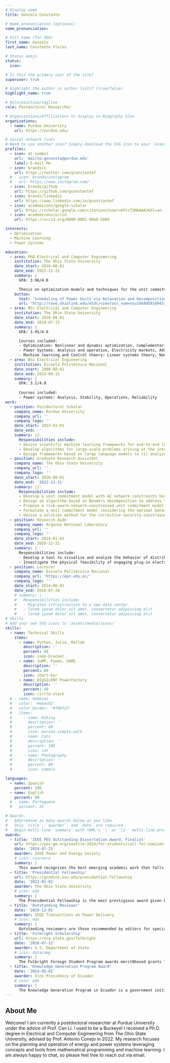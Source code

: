 ```yaml
---
# Display name
title: Gonzalo Constante

# Name pronunciation (optional)
name_pronunciation:

# Full name (for SEO)
first_name: Gonzalo
last_name: Constante Flores

# Status emoji
status:
  icon: 

# Is this the primary user of the site?
superuser: true

# Highlight the author in author lists? (true/false)
highlight_name: true

# Role/position/tagline
role: Postdoctoral Researcher

# Organizations/Affiliations to display in Biography blox
organizations:
  - name: Purdue University
    url: https://purdue.edu/

# Social network links
# Need to use another icon? Simply download the SVG icon to your `assets/media/icons/` folder.
profiles:
  - icon: at-symbol
    url: 'mailto:geconsta@purdue.edu'
    label: E-mail Me
  - icon: brands/x
    url: https://twitter.com/gconstantef
  # - icon: brands/instagram
  #   url: https://www.instagram.com/
  - icon: brands/github
    url: https://github.com/gconstantef
  - icon: brands/linkedin
    url: https://www.linkedin.com/in/gconstantef
  - icon: academicons/google-scholar
    url: https://scholar.google.com/citations?user=KFCcT3MAAAAJ&hl=en
  - icon: academicons/orcid
    url: https://orcid.org/0000-0002-9668-5889

interests:
  - Optimization
  - Machine Learning
  - Power Systems

education:
  - area: PhD Electrical and Computer Engineering
    institution: The Ohio State University
    date_start: 2018-08-01
    date_end: 2022-12-22
    summary: |
      GPA: 3.96/4.0

      Thesis on optimization models and techniques for the unit commitment problem of modern energy systems. Supervised by [Prof Antonio J. Conejo](https://u.osu.edu/conejo.1/). Presented papers at 4 conferences with 13 manuscripts being published in power systems and operations research journals including IEEE Transactions on Power Systems, Proceedings of the IEEE, European Journal of Operational Research, International Journal of Electrical Power & Energy Systems.
    button:
      text: 'Scheduling of Power Units via Relaxation and Decomposition'
      url: 'http://rave.ohiolink.edu/etdc/view?acc_num=osu1669958189437929'
  - area: MSc Electrical and Computer Engineering
    institution: The Ohio State University
    date_start: 2016-08-01
    date_end: 2018-07-15
    summary: |
      GPA: 3.95/4.0

      Courses included:
      - Optimization: Nonlinear and dynamic optimization, Complementarity models, Decomposition techniques, Stochastic optimization
      - Power Systems: Analysis and operation, Electricity markets, Advanced topics in power systems, Advanced topics in sustainable energy
      - Machine learning and Control theory: Linear systems theory, Nonlinear systems theory, Robust control, Reinforcement learning, Machine Learning
  - area: BSc Electrical Engineering
    institution: Escuela Politécnica Nacional
    date_start: 2008-09-01
    date_end: 2014-09-15
    summary: |
      GPA: 3.1/4.0
      
      Courses included:
      - Power systems: Analysis, Stability, Operations, Reliability
work:
  - position: Postdoctoral Scholar
    company_name: Purdue University
    company_url: ''
    company_logo: ''
    date_start: 2023-01-01
    date_end: ''
    summary: |2-
      Responsibilities include:
      - Devise scientific machine learning frameworks for end-to-end learning of optimization problems satisfying hard constraints and providing strong provable bounds.
      - Develop algorithms for large-scale problems arising at the integration of planning and operation decisions of highly electrified chemical industries.
      - Design frameworks based on large language models to (i) analyze solutions and repair infeasible optimization problems and (ii) detect, identify, and diagnose faults in industrial processes.
  - position: Graduate Research Assistant
    company_name: The Ohio State University
    company_url: ''
    company_logo: ''
    date_start: 2016-08-01
    date_end: '2022-12-31'
    summary: |2-
      Responsibilities include:
      - Develop a unit commitment model with AC network constraints based on a second-order conic relaxation of the power flow equations and an algorithm to achieve an AC feasible solution.
      - Design an algorithm based on Benders decomposition to address the AC network-constrained unit commitment problem of large-scale power systems.
      - Propose a risk-aware network-constrained unit commitment model and an algorithm based on decomposition techniques to address the solution of large-scale power grids.
      - Formulate a unit commitment model considering the optimal behavior of the natural-gas market and a solution method for large-scale systems based on an outer approximation algorithm.
      - Devise a solution method for the corrective security-constrained unit commitment problem for large-scale power systems using a hybrid decomposition and a Kron-based network reduction technique.
  - position: Research Aide
    company_name: Argonne National Laboratory
    company_url: ''
    company_logo: ''
    date_start: 2016-01-01
    date_end: 2020-12-31
    summary: |
      Responsibilities include:
      - Develop a tool to visualize and analyze the behavior of distribution networks based on a component-based aggregate load model.
      - Investigate the physical feasibility of engaging plug-in electric vehicles to support a power grid with increasing renewable energy.
  - position: Lecturer
    company_name: Escuela Politécnica Nacional
    company_url: 'https://epn.edu.ec/'
    company_logo: ''
    date_start: 2014-06-01
    date_end: 2016-07-20
    # summary: |
    #   Responsibilities include:
    #   - Migrated infrastructure to a new data center
    #   - lorem ipsum dolor sit amet, consectetur adipiscing elit
    #   - lorem ipsum dolor sit amet, consectetur adipiscing elit
# Skills
# Add your own SVG icons to `assets/media/icons/`
skills:
  - name: Technical Skills
    items:
      - name: Python, Julia, Matlab
        description: ''
        percent: 80
        icon: code-bracket
      - name: JuMP, Pyomo, GAMS
        description: ''
        percent: 80
        icon: chart-bar
      - name: DIgSILENT PowerFactory
        description: ''
        percent: 40
        icon: circle-stack
  # - name: Hobbies
  #   color: '#eeac02'
  #   color_border: '#f0bf23'
  #   items:
  #     - name: Hiking
  #       description: ''
  #       percent: 60
  #       icon: person-simple-walk
  #     - name: Cats
  #       description: ''
  #       percent: 100
  #       icon: cat
  #     - name: Photography
  #       description: ''
  #       percent: 80
  #       icon: camera

languages:
  - name: Spanish
    percent: 100
  - name: English
    percent: 90
  # - name: Portuguese
  #   percent: 25

# Awards.
#   Add/remove as many awards below as you like.
#   Only `title`, `awarder`, and `date` are required.
#   Begin multi-line `summary` with YAML's `|` or `|2-` multi-line prefix and indent 2 spaces below.
awards:
  - title: 'IEEE PES Outstanding Dissertation Award, Finalist'
    url: https://pes-gm.org/seattle-2024/for-students/call-for-nominations-outstanding-doctoral-dissertation
    date: '2024-07-25'
    awarder: IEEE Power and Energy Society
    # icon: coursera
    summary: |
      This award recognizes the best emerging academic work that falls under the scope and enhances the mission of the IEEE Power and Energy Society.
  - title: 'Presidential Fellowship'
    url: https://gradsch.osu.edu/presidential-fellowship
    date: '2022-01-01'
    awarder: The Ohio State University
    # icon: edx
    summary: |
      The Presidential Fellowship is the most prestigious award given by the Graduate School to recognize the outstanding scholarly accomplishments and potential of graduate students entering the final phase of their dissertation research or terminal degree project.
  - title: 'Outstanding Reviewer'
    date: '2019-12-01'
    awarder: IEEE Transactions on Power Delivery
    # icon: edx
    summary: |
      Outstanding reviewers are those recommended by editors for special recognition due to their exceptional review work.
  - title: 'Fulbright Scholarship'
    url: https://eca.state.gov/fulbright
    date: '2016-07-22'
    awarder: U.S. Department of State
    # icon: datacamp
    summary: |
      The Fulbright Foreign Student Program awards merit0based grants for graduate students, young professionals and artists from abroad to study and conduct research in the United States.
  - title: 'Knowledge Generation Program Award'
    date: '2014-05-01'
    awarder: Vice Presidency of Ecuador
    # icon: edx
    summary: |
      The Knowledge Generation Program in Ecuador is a government initiative aimed at promoting research, science, technology, and innovation in the country. It focuses on strengthening national research and development capacities by supporting projects in strategic areas. The program provides funding, scholarships, and technical assistance to the best undergraduate students in higher education institutions.
---
```


## About Me

Welcome! I am currently a postdoctoral researcher at Purdue University under the advice of Prof. Can Li. I used to be a Buckeye! I received a Ph.D. degree in Electrical and Computer Engineering from The Ohio State University, advised by Prof. Antonio Conejo in 2022.
My research focuses on the planning and operation of energy and power systems leveraging concepts and tools from mathematical programming and machine learning. I am always happy to chat, so please feel free to reach out via email.